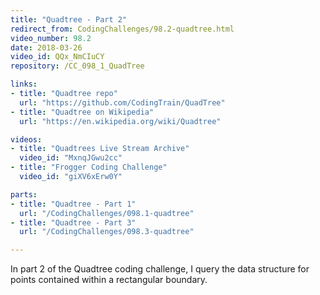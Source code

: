 ```yaml
---
title: "Quadtree - Part 2"
redirect_from: CodingChallenges/98.2-quadtree.html
video_number: 98.2
date: 2018-03-26
video_id: QQx_NmCIuCY
repository: /CC_098_1_QuadTree

links:
- title: "Quadtree repo"
  url: "https://github.com/CodingTrain/QuadTree"
- title: "Quadtree on Wikipedia"
  url: "https://en.wikipedia.org/wiki/Quadtree"

videos:
- title: "Quadtrees Live Stream Archive"
  video_id: "MxnqJGwu2cc"
- title: "Frogger Coding Challenge"
  video_id: "giXV6xErw0Y"

parts:
- title: "Quadtree - Part 1"
  url: "/CodingChallenges/098.1-quadtree"
- title: "Quadtree - Part 3"
  url: "/CodingChallenges/098.3-quadtree"

---
```


In part 2 of the Quadtree coding challenge, I query the data structure for points contained within a rectangular boundary.
